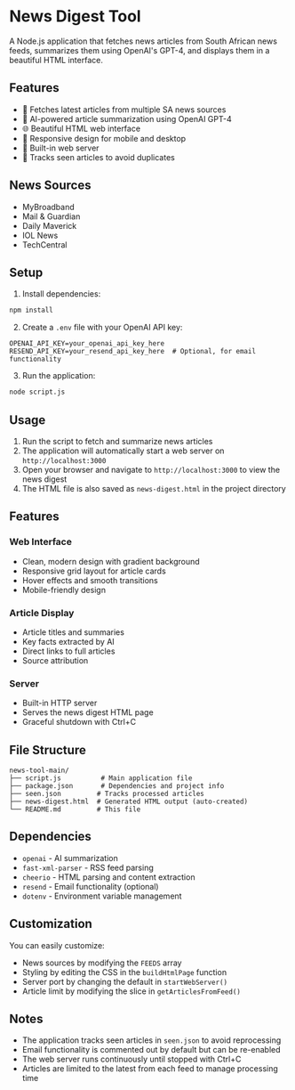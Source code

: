 # News Digest Tool

A Node.js application that fetches news articles from South African news feeds, summarizes them using OpenAI's GPT-4, and displays them in a beautiful HTML interface.

## Features

- 📰 Fetches latest articles from multiple SA news sources
- 🤖 AI-powered article summarization using OpenAI GPT-4
- 🌐 Beautiful HTML web interface
- 📱 Responsive design for mobile and desktop
- 🚀 Built-in web server
- 📝 Tracks seen articles to avoid duplicates

## News Sources

- MyBroadband
- Mail & Guardian
- Daily Maverick
- IOL News
- TechCentral

## Setup

1. Install dependencies:
```bash
npm install
```

2. Create a `.env` file with your OpenAI API key:
```
OPENAI_API_KEY=your_openai_api_key_here
RESEND_API_KEY=your_resend_api_key_here  # Optional, for email functionality
```

3. Run the application:
```bash
node script.js
```

## Usage

1. Run the script to fetch and summarize news articles
2. The application will automatically start a web server on `http://localhost:3000`
3. Open your browser and navigate to `http://localhost:3000` to view the news digest
4. The HTML file is also saved as `news-digest.html` in the project directory

## Features

### Web Interface
- Clean, modern design with gradient background
- Responsive grid layout for article cards
- Hover effects and smooth transitions
- Mobile-friendly design

### Article Display
- Article titles and summaries
- Key facts extracted by AI
- Direct links to full articles
- Source attribution

### Server
- Built-in HTTP server
- Serves the news digest HTML page
- Graceful shutdown with Ctrl+C

## File Structure

```
news-tool-main/
├── script.js          # Main application file
├── package.json       # Dependencies and project info
├── seen.json         # Tracks processed articles
├── news-digest.html  # Generated HTML output (auto-created)
└── README.md         # This file
```

## Dependencies

- `openai` - AI summarization
- `fast-xml-parser` - RSS feed parsing
- `cheerio` - HTML parsing and content extraction
- `resend` - Email functionality (optional)
- `dotenv` - Environment variable management

## Customization

You can easily customize:
- News sources by modifying the `FEEDS` array
- Styling by editing the CSS in the `buildHtmlPage` function
- Server port by changing the default in `startWebServer()`
- Article limit by modifying the slice in `getArticlesFromFeed()`

## Notes

- The application tracks seen articles in `seen.json` to avoid reprocessing
- Email functionality is commented out by default but can be re-enabled
- The web server runs continuously until stopped with Ctrl+C
- Articles are limited to the latest from each feed to manage processing time
